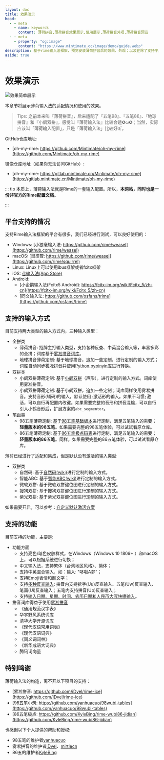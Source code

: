 ```yaml
---
layout: doc
title: 效果演示
head:
  - - meta
    - name: keywords
      content: 薄荷拼音,薄荷拼音效果展示,使用展示,薄荷拼音外观,薄荷拼音预览
  - - meta
    - property: "og:image"
      content: "https://www.mintimate.cc/image/demo/guide.webp"
description: 基于rime输入法框架，预览安装薄荷拼音后的效果、外观；以及在除了支持字典功能外，支持的特定功能和，如：Emoji、支持拆字反查输入、五笔反查输入、笔画反查输入等。
aside: true
---
```

# 效果演示
![效果简单展示](/image/demo/guide.webp)

本章节将展示薄荷输入法的适配情况和使用的效果。

> Tips: 之前本来叫『薄荷拼音』，后来适配了『五笔98』、『五笔86』、『地球拼音』和『小鹤双拼』，感觉叫『薄荷输入法』比较合适✪ω✪；当然，实际应该叫「薄荷输入配置」，只是「薄荷输入法」比较好听。

GitHub仓库地址: 
- [oh-my-rime: https://github.com/Mintimate/oh-my-rime](https://github.com/Mintimate/oh-my-rime)

镜像仓库地址（如果你无法访问GitHub）: 
- [oh-my-rime: https://gitlab.mintimate.cn/Mintimate/oh-my-rime](https://gitlab.mintimate.cn/Mintimate/oh-my-rime)

::: tip
本质上，薄荷输入法就是Rime的一套输入配置。所以，**本网站，同时也是一份非官方的Rime配置文档**。

<donate/>

:::

## 平台支持的情况
支持Rime输入法框架的平台有很多，我们已经进行测试，可以良好使用的：
- Windows: [小狼毫输入法: https://github.com/rime/weasel](https://github.com/rime/weasel)
- macOS: [鼠须管: https://github.com/rime/weasel](https://github.com/rime/squirrel)
- Linux: Linux上可以使用ibus框架或者fcitx框架
- iOS: [仓输入法(App Store)](https://apps.apple.com/cn/app/%E4%BB%93%E8%BE%93%E5%85%A5%E6%B3%95/id6446617683)
- Android: 
  - [小企鹅输入法(Fcitx5 Android): https://fcitx-im.org/wiki/Fcitx_5/zh-cn](https://fcitx-im.org/wiki/Fcitx_5/zh-cn)
  - [同文输入法: https://github.com/osfans/trime](https://github.com/osfans/trime)

## 支持的输入方式
目前支持两大类型的输入方式内，三种输入类型：
- 全拼类
  - 薄荷拼音: 招牌主打输入类型，支持各种反查、中英混合输入等，丰富多彩的全拼；词库基于[雾凇拼音词库](https://github.com/iDvel/rime-ice)。
  - 地球拼音薄荷定制: 基于地球拼音，追加一些定制，进行定制的输入方式；词库自动同步雾凇拼音并使用[Python pypinyin库](https://pypinyin.readthedocs.io/)进行转换。
- 双拼类
  - 小鹤双拼薄荷定制: 基于[小鹤双拼](https://flypy.com/)（声形），进行定制的输入方式。词库使用雾凇拼音。
  - 小鹤双拼薄荷定制: 基于小鹤双拼，追加一些定制；词库同样使用雾凇拼音。支持音形(辅码)的输入，默认使用`;`激活形的输入。如果不习惯`;`激活，可以自行再配置内改键。如果需要完整的音形和拼音混输，可以自行引入小鹤音形后，扩展方案的`abc_segmentor`。
- 笔画类
  - 98五笔薄荷定制: 基于[98五笔基础版本](https://github.com/yanhuacuo/98wubi-tables)进行定制，满足五笔输入的需要；**轻量版本的98五笔**。如果需要完整的98五笔体验，可以试试看原仓库。
  - 86五笔薄荷定制: 基于[86五笔极点码表](https://github.com/KyleBing/rime-wubi86-jidian)进行定制，满足五笔输入的需要；**轻量版本的86五笔**。同样，如果需要完整的86五笔体验，可以试试看原仓库。 

薄荷已经进行了适配和集成，但是默认没有激活的输入类型:
- 双拼类
  - 自然码: 基于[自然码(wiki)](https://zh.wikipedia.org/zh/%E8%87%AA%E7%84%B6%E7%A0%81)进行定制的输入方式。
  - 智能ABC: 基于[智能ABC(wiki)](https://zh.wikipedia.org/wiki/%E6%99%BA%E8%83%BDABC%E8%BE%93%E5%85%A5%E6%B3%95)进行定制的输入方式。
  - 微软双拼: 基于微软双拼键位图进行定制的输入方式。
  - 搜狗双拼: 基于搜狗双拼键位图进行定制的输入方式。
  - 紫光双拼: 基于紫光双拼键位图进行定制的输入方式。

如果需要开启，可以参考：[自定义默认激活方案](/zh/guide/defaultActivationScheme.html)

## 支持的功能 <Badge type="tip" text="^2024.05" />
目前支持的功能，主要是:
- 功能方面
  - 支持亮色/暗色皮肤样式，在Windows（Windows 10 1809+ ）和macOS上，可以根据系统进行切换；
  - 中文输入法，支持繁体（台湾地区风格）、简体；
  - 支持中英混合输入，如：输入: "哆啦A梦"；
  - 支持Emoji表情和[颜文字](kaomoji.html)；
  - 支持[多种反查输入](reverseWords.html): 拼音内支持拆字(Uu)反查输入、五笔(Uw)反查输入、笔画(Ui)反查输入；五笔内支持拼音(Up)反查输入；
  - 支持[输入日期、星期、时间、农历日期和人民币大写快捷输入](funcKeys.html)。
- 拼音词库得益于使用[雾凇拼音](https://github.com/iDvel/rime-ice)
  - 《通用规范汉字表》
  - 华宇野风系统词库
  - 清华大学开源词库
  - 《现代汉语常用词表》
  - 《现代汉语词典》
  - 《同义词词林》
  - 《新华成语大词典》
  - 腾讯词向量

## 特别鸣谢
薄荷输入法的构造，离不开以下项目的支持：
- [雾凇拼音: https://github.com/iDvel/rime-ice](https://github.com/iDvel/rime-ice)
- [98五笔小筑: https://github.com/yanhuacuo/98wubi-tables](https://github.com/yanhuacuo/98wubi-tables)
- [86五笔极点: https://github.com/KyleBing/rime-wubi86-jidian](https://github.com/KyleBing/rime-wubi86-jidian)

也感谢以下个人提供的帮助和授权: 
- 98五笔的维护者[yanhuacuo](https://github.com/yanhuacuo)
- 雾凇拼音的维护者[iDvel](https://github.com/iDvel)、[mirtlecn](https://github.com/mirtlecn)
- 86五的维护者[KyleBing](https://github.com/KyleBing)